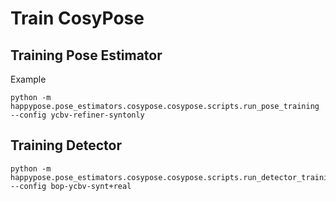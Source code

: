 # Train CosyPose

## Training Pose Estimator

Example

```
python -m happypose.pose_estimators.cosypose.cosypose.scripts.run_pose_training --config ycbv-refiner-syntonly
```

## Training Detector

```
python -m happypose.pose_estimators.cosypose.cosypose.scripts.run_detector_training --config bop-ycbv-synt+real
```

